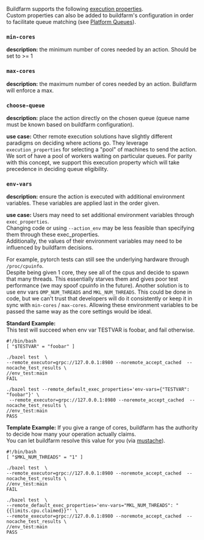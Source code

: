 Buildfarm supports the following [execution properties](https://docs.bazel.build/versions/master/be/common-definitions.html#common.exec_properties).  
Custom properties can also be added to buildfarm's configuration in order to facilitate queue matching (see [Platform Queues](https://github.com/bazelbuild/bazel-buildfarm/wiki/Shard-Platform-Operation-Queue)).

### `min-cores`
**description:** the minimum number of cores needed by an action.  Should be set to >= 1

### `max-cores`
**description:** the maximum number of cores needed by an action. Buildfarm will enforce a max.

### `choose-queue`
**description:** place the action directly on the chosen queue (queue name must be known based on buildfarm configuration).  

**use case:** Other remote execution solutions have slightly different paradigms on deciding where actions go. They leverage `execution_properties` for selecting a "pool" of machines to send the action. We sort of have a pool of workers waiting on particular queues. For parity with this concept, we support this execution property which will take precedence in deciding queue eligibility.

### `env-vars`
**description:** ensure the action is executed with additional environment variables.  These variables are applied last in the order given.

**use case:**
Users may need to set additional environment variables through `exec_properties`.  
Changing code or using `--action_env` may be less feasible than specifying them through these exec_properties.  
Additionally, the values of their environment variables may need to be influenced by buildfarm decisions.  

For example, pytorch tests can still see the underlying hardware through `/proc/cpuinfo`.  
Despite being given 1 core, they see all of the cpus and decide to spawn that many threads. This essentially starves them and gives poor test performance (we may spoof cpuinfo in the future).  Another solution is to use env vars `OMP_NUM_THREADS` and `MKL_NUM_THREADS`.  This could be done in code, but we can't trust that developers will do it consistently or keep it in sync with `min-cores` / `max-cores`.  Allowing these environment variables to be passed the same way as the core settings would be ideal.  

**Standard Example:**  
This test will succeed when env var TESTVAR is foobar, and fail otherwise.
```
#!/bin/bash
[ "$TESTVAR" = "foobar" ]
```
```
./bazel test  \
--remote_executor=grpc://127.0.0.1:8980 --noremote_accept_cached  --nocache_test_results \
//env_test:main
FAIL
```

```
./bazel test --remote_default_exec_properties='env-vars={"TESTVAR": "foobar"}' \
 --remote_executor=grpc://127.0.0.1:8980 --noremote_accept_cached  --nocache_test_results \
//env_test:main
PASS
```
**Template Example:**
If you give a range of cores, buildfarm has the authority to decide how many your operation actually claims.  
You can let buildfarm resolve this value for you (via [mustache](https://mustache.github.io/)).  
```
#!/bin/bash
[ "$MKL_NUM_THREADS" = "1" ]
```
```
./bazel test  \
--remote_executor=grpc://127.0.0.1:8980 --noremote_accept_cached  --nocache_test_results \
//env_test:main
FAIL
```
```
./bazel test  \
--remote_default_exec_properties='env-vars="MKL_NUM_THREADS": "{{limits.cpu.claimed}}"' \
--remote_executor=grpc://127.0.0.1:8980 --noremote_accept_cached  --nocache_test_results \
//env_test:main
PASS
```